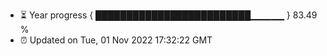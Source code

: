 - ⏳ Year progress { █████████████████████████▁▁▁▁▁ } 83.49 %
- ⏰ Updated on Tue, 01 Nov 2022 17:32:22 GMT


